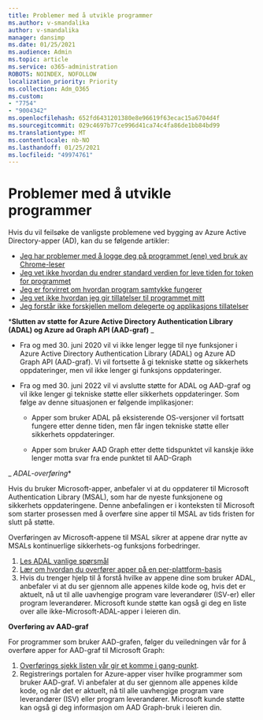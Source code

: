 ```yaml
---
title: Problemer med å utvikle programmer
ms.author: v-smandalika
author: v-smandalika
manager: dansimp
ms.date: 01/25/2021
ms.audience: Admin
ms.topic: article
ms.service: o365-administration
ROBOTS: NOINDEX, NOFOLLOW
localization_priority: Priority
ms.collection: Adm_O365
ms.custom:
- "7754"
- "9004342"
ms.openlocfilehash: 652fd6431201380e8e96619f63ecac15a6704d4f
ms.sourcegitcommit: 029c4697b77ce996d41ca74c4fa86de1bb84bd99
ms.translationtype: MT
ms.contentlocale: nb-NO
ms.lasthandoff: 01/25/2021
ms.locfileid: "49974761"
---
```

# <a name="issues-developing-applications"></a>Problemer med å utvikle programmer

Hvis du vil feilsøke de vanligste problemene ved bygging av Azure Active Directory-apper (AD), kan du se følgende artikler:

- [Jeg har problemer med å logge deg på programmet (ene) ved bruk av Chrome-leser](https://docs.microsoft.com/office365/troubleshoot/miscellaneous/chrome-behavior-affects-applications) 
- [Jeg vet ikke hvordan du endrer standard verdien for leve tiden for token for programmet](https://docs.microsoft.com/azure/active-directory/develop/registration-config-change-token-lifetime-how-to) 
- [Jeg er forvirret om hvordan program samtykke fungerer](https://docs.microsoft.com/azure/active-directory/application-dev-consent-framework) 
- [Jeg vet ikke hvordan jeg gir tillatelser til programmet mitt](https://docs.microsoft.com/azure/active-directory/manage-apps/configure-user-consent) 
- [Jeg forstår ikke forskjellen mellom delegerte og applikasjons tillatelser](https://docs.microsoft.com/azure/active-directory/develop/delegated-and-app-perms)

***Slutten av støtte for Azure Active Directory Authentication Library (ADAL) og Azure ad Graph API (AAD-graf)** _

- Fra og med 30. juni 2020 vil vi ikke lenger legge til nye funksjoner i Azure Active Directory Authentication Library (ADAL) og Azure AD Graph API (AAD-graf). Vi vil fortsette å gi tekniske støtte og sikkerhets oppdateringer, men vil ikke lenger gi funksjons oppdateringer.

- Fra og med 30. juni 2022 vil vi avslutte støtte for ADAL og AAD-graf og vil ikke lenger gi tekniske støtte eller sikkerhets oppdateringer. Som følge av denne situasjonen er følgende implikasjoner:

    - Apper som bruker ADAL på eksisterende OS-versjoner vil fortsatt fungere etter denne tiden, men får ingen tekniske støtte eller sikkerhets oppdateringer.

    - Apper som bruker AAD Graph etter dette tidspunktet vil kanskje ikke lenger motta svar fra ende punktet til AAD-Graph

_ *ADAL-overføring**

Hvis du bruker Microsoft-apper, anbefaler vi at du oppdaterer til Microsoft Authentication Library (MSAL), som har de nyeste funksjonene og sikkerhets oppdateringene. Denne anbefalingen er i konteksten til Microsoft som starter prosessen med å overføre sine apper til MSAL av tids fristen for slutt på støtte. 

Overføringen av Microsoft-appene til MSAL sikrer at appene drar nytte av MSALs kontinuerlige sikkerhets-og funksjons forbedringer.

1. [Les ADAL vanlige spørsmål](https://docs.microsoft.com/azure/active-directory/develop/msal-migration#frequently-asked-questions-faq) 
2. [Lær om hvordan du overfører apper på en per-plattform-basis](https://docs.microsoft.com/azure/active-directory/develop/msal-migration#frequently-asked-questions-faq) 
3. Hvis du trenger hjelp til å forstå hvilke av appene dine som bruker ADAL, anbefaler vi at du ser gjennom alle appenes kilde kode og, hvis det er aktuelt, nå ut til alle uavhengige program vare leverandører (ISV-er) eller program leverandører. Microsoft kunde støtte kan også gi deg en liste over alle ikke-Microsoft-ADAL-apper i leieren din.

**Overføring av AAD-graf**

For programmer som bruker AAD-grafen, følger du veiledningen vår for å overføre apper for AAD-graf til Microsoft Graph:

1. [Overførings sjekk listen vår gir et komme i gang-punkt](https://docs.microsoft.com/graph/migrate-azure-ad-graph-planning-checklist). 
2. Registrerings portalen for Azure-apper viser hvilke programmer som bruker AAD-graf. Vi anbefaler at du ser gjennom alle appenes kilde kode, og når det er aktuelt, nå til alle uavhengige program vare leverandører (ISV) eller program leverandører. Microsoft kunde støtte kan også gi deg informasjon om AAD Graph-bruk i leieren din.







